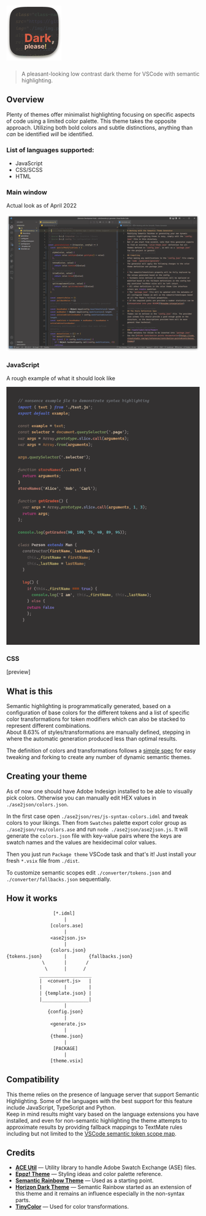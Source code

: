 <!-- ![wip](https://img.shields.io/badge/-work%20in%20progress-red) -->
<!-- # Dark, please! -->

# ![icon](assets/img/dark-please-logo.png)

> A pleasant-looking low contrast dark theme for VSCode with semantic highlighting.

## Overview

Plenty of themes offer minimalist highlighting focusing on specific aspects of code using a limited color palette. This theme takes the opposite approach.
Utilizing both bold colors and subtle distinctions, anything than _can_ be identified _will_ be identified.

### List of languages supported:

- JavaScript
- CSS/SCSS
- HTML

### **Main window**

Actual look as of April 2022

![Main window look](assets/img/main-window_current-state.png)

### JavaScript

A rough example of what it should look like

![JS syntax colors mockup](assets/img/js-syntax-colors.png)

### CSS

[preview]

## What is this

Semantic highlighting is programmatically generated, based on a configuration of base colors for the different tokens and a list of specific color transformations for token modifiers which can also be stacked to represent different combinations.  
About 8.63% of styles/transformations are manually defined, stepping in where the automatic generation produced less than optimal results.

The definition of colors and transformations follows a [simple spec](https://github.com/Thertzlor/semantic-rainbow/tree/main/generator#user-content-working-with-the-semantic-theme-generator) for easy tweaking and forking to create any number of dynamic semantic themes.

## Creating your theme

As of now one should have Adobe Indesign installed to be able to visually pick colors.
Otherwise you can manually edit HEX values in `./ase2json/colors.json`.

In the first case open `./ase2json/res/js-syntax-colors.idml` and tweak colors to your likings. Then from `Swatches` palette export color group as `./ase2json/res/colors.ase` and run `node ./ase2json/ase2json.js`. It will generate the `colors.json` file with key-value pairs where the keys are swatch names and the values are hexidecimal color values.

Then you just run `Package theme` VSCode task and that's it! Just install your fresh `*.vsix` file from `./dist`.

To customize semantic scopes edit `./converter/tokens.json` and `./converter/fallbacks.json` sequentially.

## How it works

```
                 [*.idml]
                     |
                [colors.ase]
                     |
                <ase2json.js>
                     |
                {colors.json}
{tokens.json}        |        {fallbacks.json}
             \       |       /
              \      |      /
            ___________________
            |  <convert.js>   |
            |        |        |
            | {template.json} |
            |_________________|
                     |
               {config.json}
                     |
                <generate.js>
                     |
                {theme.json}
                     |
                 [PACKAGE]
                     |
                [theme.vsix]
```

## Compatibility

This theme relies on the presence of language server that support Semantic Highlighting. Some of the languages with the best support for this feature include JavaScript, TypeScript and Python.  
Keep in mind results might vary based on the language extensions you have installed, and even for non-semantic highlighting the theme attempts to approximate results by providing fallback mappings to TextMate rules including but not limited to the [VSCode semantic token scope map](https://code.visualstudio.com/api/language-extensions/semantic-highlight-guide#semantic-token-scope-map).

<!-- ## Installation -->

<!-- Install from VSCode or via the [Visual Studio Code Marketplace](https://marketplace.visualstudio.com/items?itemName=<...>). -->

## Credits

- [**ACE Util**](https://github.com/dfernandez79/ase-util) — Utility library to handle Adobe Swatch Exchange (ASE) files.
- [**Eppz! Theme**](https://github.com/Geri-Borbas/VSCode.Extension.eppz_Code) — Styling ideas and color palette reference.
- [**Semantic Rainbow Theme**](https://github.com/Thertzlor/semantic-rainbow/) — Used as a starting point.
- [**Horizon Dark Theme**](https://horizontheme.netlify.app/) — Semantic Rainbow started as an extension of this theme and it remains an influence especially in the non-syntax parts.
- [**TinyColor**](https://github.com/bgrins/TinyColor) — Used for color transformations.

